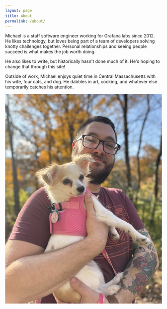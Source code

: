 ```yaml
---
layout: page
title: About
permalink: /about/
---
```


Michael is a staff software engineer working for Grafana labs since 2012. He likes technology, but loves being part of a team of developers solving knotty challenges together. Personal relationships and seeing people succeed is what makes the job worth doing.

He also likes to write, but historically hasn't done much of it. He's hoping to change that through this site!

Outside of work, Michael enjoys quiet time in Central Massachusetts with his wife, four cats, and dog. He dabbles in art, cooking, and whatever else temporarily catches his attention.

![Bio photo](/assets/images/selfie.jpeg)
